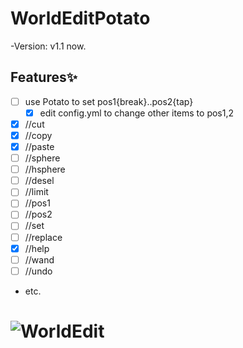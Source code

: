 # WorldEditPotato
-Version: v1.1 now.

## Features✨
- [ ] use Potato to set pos1{break}..pos2{tap}
   - [x] edit config.yml to change other items to pos1,2
- [x] //cut
- [x] //copy
- [x] //paste
- [ ] //sphere
- [ ] //hsphere
- [ ] //desel
- [ ] //limit
- [ ] //pos1
- [ ] //pos2
- [ ] //set
- [ ] //replace
- [x] //help
- [ ] //wand
- [ ] //undo
* etc.

![WorldEdit](http://img10.deviantart.net/af75/i/2014/242/1/9/kawaii_potato_by_hashtagpony-d7xbs1t.png)
=========
